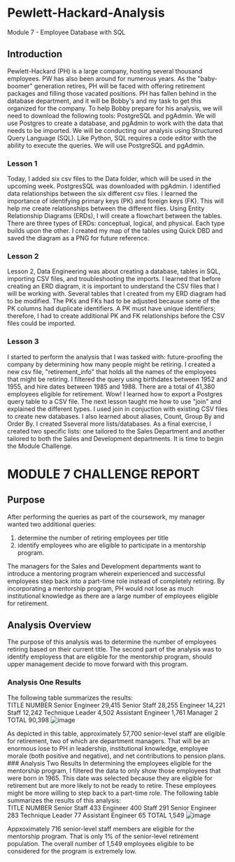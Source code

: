 # Pewlett-Hackard-Analysis
Module 7 - Employee Database with SQL
## Introduction
Pewlett-Hackard (PH) is a large company, hosting several thousand employees.  PW has also been around for numerous years.  As the "baby-boomer" generation retires, PH will be faced with offering retirement packages and filling those vacated positions.  PH has fallen behind in the database department, and it will be Bobby's and my task to get this organized for the company. To help Bobby prepare for his analysis, we will need to download the following tools: PostgreSQL and pgAdmin. We will use Postgres to create a database, and pgAdmin to work with the data that needs to be imported. We will be conducting our analysis using Structured Query Language (SQL).  Like Python, SQL requires a code editor with the ability to execute the queries.  We will use PostgreSQL and pgAdmin.  
### Lesson 1
Today, I added six csv files to the Data folder, which will be used in the upcoming week.  PostgresSQL was downloaded with pgAdmin.  I identified data relationships between the six different csv files.  I learned the importance of identifying primary keys (PK) and foreign keys (FK).  This will help me create relationships between the different files.  Using Entity Relationship Diagrams (ERDs), I will create a flowchart between the tables.  There are three types of ERDs:  conceptual, logical, and physical.  Each type builds upon the other.  I created my map of the tables using Quick DBD and saved the diagram as a PNG for future reference. 
### Lesson 2
Lesson 2, Data Engineering was about creating a database, tables in SQL, importing CSV files, and troubleshooting the imports.  I learned that before creating an ERD diagram, it is important to understand the CSV files that I will be working with.  Several tables that I created from my ERD diagram had to be modified.  The PKs and FKs had to be adjusted because some of the PK columns had duplicate identifiers.  A PK must have unique identifiers; therefore, I had to create additional PK and FK relationships before the CSV files could be imported.  
### Lesson 3
I started to perform the analysis that I was tasked with:  future-proofing the company by determining how many people might be retiring.  I created a new csv file, "retirement_info" that holds all the names of the employees that might be retiring.  I filtered the query using birthdates between 1952 and 1955, and hire dates between 1985 and 1988.  There are a total of 41,380 employees eligible for retirement.  Wow!  I learned how to export a Postgres query table to a CSV file.  The next lesson taught me how to use "join" and explained the different types.  I used join in conjuction with existing CSV files to create new databases.  I also learned about aliases, Count, Group By and Order By.  I created Sseveral more lists/databases.  As a final exercise, I created two specific lists:  one tailored to the Sales Department and another tailored to both the Sales and Development departments. It is time to begin the Module Challenge.  
# MODULE 7 CHALLENGE REPORT
## Purpose
After performing the queries as part of the coursework, my manager wanted two additional queries:  
  1.  determine the number of retiring employees per title
  2.  identify employees who are eligible to participate in a mentorship program.  

The managers for the Sales and Development departments want to introduce a mentoring program wherein experienced and successful employees step back into a part-time role instead of completely retiring.  By incorporating a mentorship program, PH would not lose as much institutional knowledge as there are a large number of employees eligible for retirement.  
## Analysis Overview
The purpose of this analysis was to determine the number of employees retiring based on their current title.  The second part of the analysis was to identify employess that are eligible for the mentorship program, should upper management decide to move forward with this program.  
### Analysis One Results
The following table summarizes the results:  
TITLE	              NUMBER
Senior Engineer	    29,415
Senior Staff	      28,255
Engineer	          14,221
Staff	              12,242
Technique Leader	   4,502
Assistant Engineer	 1,761
Manager	                 2
TOTAL	              90,398
![image](https://user-images.githubusercontent.com/84352487/128947439-2a424ca4-e58b-4965-bd6b-a253a12fc285.png)

As depicted in this table, approximately 57,700 senior-level staff are eligible for retirement, two of which are department managers.  That will be an enormous lose to PH in leadership, institutional knowledge, employee morale (both positive and negative), and net contributions to pension plans. ### Analysis Two Results
In determining the employees eligible for the mentorship program, I filtered the data to only show those employees that were born in 1965.  This date was selected because they are eligible for retirement but are more likely to not be ready to retire.  These employees might be more willing to step back to a part-time role.  The following table summarizes the results of this analysis:  
TITLE	NUMBER
Senior Staff	        433
Engineer	            400
Staff	                291
Senior Engineer	      283
Technique Leader	     77
Assistant Engineer	   65
TOTAL	              1,549
![image](https://user-images.githubusercontent.com/84352487/128948824-a982ea15-946d-4a8f-bf2b-f1a9a1ffe1b6.png)

Appxoximately 716 senior-level staff members are eligible for the mentorship program.  That is only 1% of the senior-level retirement population.  The overall number of 1,549 employees eligible to be considered for the program is extremely low.  
